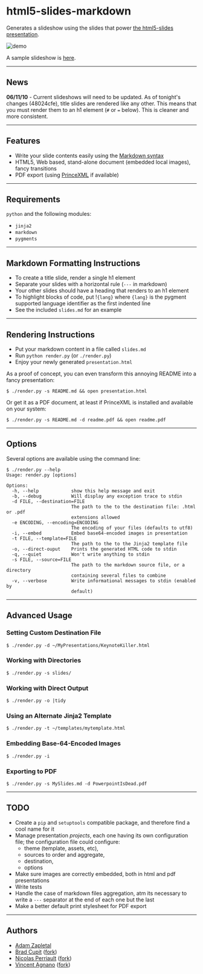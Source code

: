 html5-slides-markdown
=====================

Generates a slideshow using the slides that power
[the html5-slides presentation](http://apirocks.com/html5/html5.html).

![demo](http://files.droplr.com.s3.amazonaws.com/files/6619162/1bcGcm.html5_presentation.png)

A sample slideshow is [here](http://adamzap.com/random/html5-slides-markdown.html).

---

News
----

**06/11/10** - Current slideshows will need to be updated. As of tonight's changes
(48024cfe), title slides are rendered like any other. This means that you must
render them to an h1 element (`#` or `=` below). This is cleaner and more
consistent.

---

Features
--------

- Write your slide contents easily using the [Markdown syntax](http://daringfireball.net/projects/markdown/syntax)
- HTML5, Web based, stand-alone document (embedded local images), fancy transitions
- PDF export (using [PrinceXML](http://www.princexml.com/) if available)

---

Requirements
------------

`python` and the following modules:

- `jinja2`
- `markdown`
- `pygments`

---

Markdown Formatting Instructions
--------------------------------

- To create a title slide, render a single h1 element
- Separate your slides with a horizontal rule (`---` in markdown)
- Your other slides should have a heading that renders to an h1 element
- To highlight blocks of code, put !`{lang}` where `{lang}` is the pygment supported language identifier as the first indented line
- See the included `slides.md` for an example

---

Rendering Instructions
----------------------

- Put your markdown content in a file called `slides.md`
- Run `python render.py` (or `./render.py`)
- Enjoy your newly generated `presentation.html`

As a proof of concept, you can even transform this annoying README into a fancy presentation:

    $ ./render.py -s README.md && open presentation.html

Or get it as a PDF document, at least if PrinceXML is installed and available on your system:

    $ ./render.py -s README.md -d readme.pdf && open readme.pdf

---

Options
-------

Several options are available using the command line:

    $ ./render.py --help
    Usage: render.py [options]

    Options:
      -h, --help            show this help message and exit
      -b, --debug           Will display any exception trace to stdin
      -d FILE, --destination=FILE
                            The path to the to the destination file: .html or .pdf
                            extensions allowed
      -e ENCODING, --encoding=ENCODING
                            The encoding of your files (defaults to utf8)
      -i, --embed           Embed base64-encoded images in presentation
      -t FILE, --template=FILE
                            The path to the to the Jinja2 template file
      -o, --direct-ouput    Prints the generated HTML code to stdin
      -q, --quiet           Won't write anything to stdin
      -s FILE, --source=FILE
                            The path to the markdown source file, or a directory
                            containing several files to combine
      -v, --verbose         Write informational messages to stdin (enabled by
                            default)

---

Advanced Usage
--------------

### Setting Custom Destination File

    $ ./render.py -d ~/MyPresentations/KeynoteKiller.html

### Working with Directories

    $ ./render.py -s slides/

### Working with Direct Output

    $ ./render.py -o |tidy

### Using an Alternate Jinja2 Template

    $ ./render.py -t ~/templates/mytemplate.html

### Embedding Base-64-Encoded Images

    $ ./render.py -i

### Exporting to PDF

    $ ./render.py -s MySlides.md -d PowerpointIsDead.pdf

---

TODO
----

- Create a `pip` and `setuptools` compatible package, and therefore find a cool name for it
- Manage presentation *projects*, each one having its own configuration file; the configuration file could configure:
  - theme (template, assets, etc), 
  - sources to order and aggregate, 
  - destination,
  - options
- Make sure images are correctly embedded, both in html and pdf presentations
- Write tests
- Handle the case of markdown files aggregation, atm its necessary to write a `---` separator at the end of each one but the last
- Make a better default print stylesheet for PDF export

---

Authors
-------

- [Adam Zapletal](http://github.com/adamzap)
- [Brad Cupit](github.com/bradcupit) ([fork](http://github.com/bradcupit/html5-slides-markdown))
- [Nicolas Perriault](github.com/n1k0) ([fork](http://github.com/n1k0/html5-slides-markdown))
- [Vincent Agnano](github.com/vinyll) ([fork](http://github.com/vinyll/html5-slides-markdown))
